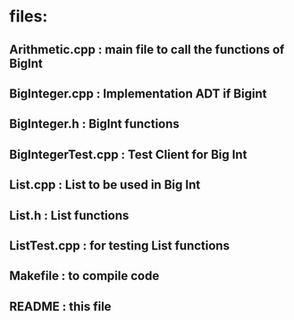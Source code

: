 # files:

## Arithmetic.cpp : main file to call the functions of BigInt

## BigInteger.cpp : Implementation ADT if Bigint

## BigInteger.h : BigInt functions

## BigIntegerTest.cpp : Test Client for Big Int

## List.cpp : List to be used in Big Int

## List.h : List functions

## ListTest.cpp : for testing List functions

## Makefile : to compile code

## README : this file
